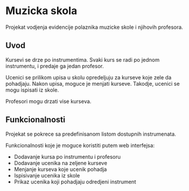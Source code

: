# Muzicka skola

Projekat vodjenja evidencije polaznika muzicke skole i njihovih profesora.

## Uvod

Kursevi se drze po instrumentima. Svaki kurs se radi po jednom instrumentu, i predaje ga jedan profesor.

Ucenici se prilikom upisa u skolu opredeljuju za kurseve koje zele da pohadjaju. Nakon upisa, moguce je menjati kurseve. Takodje, ucenici se mogu ispisati iz skole.

Profesori mogu drzati vise kurseva.

## Funkcionalnosti

Projekat se pokrece sa predefinisanom listom dostupnih instrumenata.

Funkcionalnosti koje je moguce koristiti putem web interfejsa:
* Dodavanje kursa po instrumentu i profesoru
* Dodavanje ucenika na zeljene kurseve
* Menjanje kurseva koje ucenik pohadja
* Ispisivanje ucenika iz skole
* Prikaz ucenika koji pohadjaju odredjeni instrument